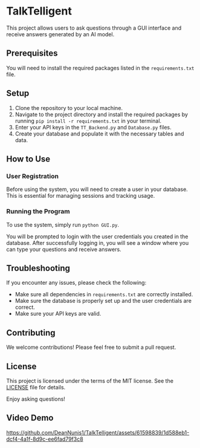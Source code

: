 # TalkTelligent

This project allows users to ask questions through a GUI interface and receive answers generated by an AI model. 

## Prerequisites

You will need to install the required packages listed in the `requirements.txt` file. 

## Setup

1. Clone the repository to your local machine.
2. Navigate to the project directory and install the required packages by running `pip install -r requirements.txt` in your terminal.
3. Enter your API keys in the `TT_Backend.py` and `Database.py` files.
4. Create your database and populate it with the necessary tables and data. 

## How to Use

### User Registration

Before using the system, you will need to create a user in your database. This is essential for managing sessions and tracking usage.

### Running the Program

To use the system, simply run `python GUI.py`. 

You will be prompted to login with the user credentials you created in the database. After successfully logging in, you will see a window where you can type your questions and receive answers.

## Troubleshooting

If you encounter any issues, please check the following:

- Make sure all dependencies in `requirements.txt` are correctly installed.
- Make sure the database is properly set up and the user credentials are correct.
- Make sure your API keys are valid.

## Contributing

We welcome contributions! Please feel free to submit a pull request.

## License

This project is licensed under the terms of the MIT license. See the [LICENSE](LICENSE) file for details.

Enjoy asking questions!

## Video Demo



https://github.com/DeanNunis1/TalkTelligent/assets/61598839/1d588eb1-dcf4-4a1f-8d9c-ee6fad79f3c8

